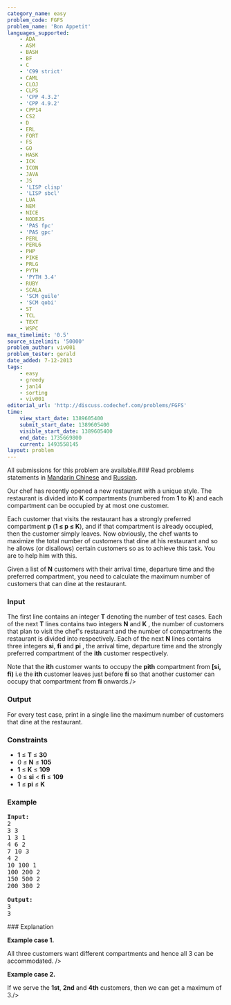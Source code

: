 ```yaml
---
category_name: easy
problem_code: FGFS
problem_name: 'Bon Appetit'
languages_supported:
    - ADA
    - ASM
    - BASH
    - BF
    - C
    - 'C99 strict'
    - CAML
    - CLOJ
    - CLPS
    - 'CPP 4.3.2'
    - 'CPP 4.9.2'
    - CPP14
    - CS2
    - D
    - ERL
    - FORT
    - FS
    - GO
    - HASK
    - ICK
    - ICON
    - JAVA
    - JS
    - 'LISP clisp'
    - 'LISP sbcl'
    - LUA
    - NEM
    - NICE
    - NODEJS
    - 'PAS fpc'
    - 'PAS gpc'
    - PERL
    - PERL6
    - PHP
    - PIKE
    - PRLG
    - PYTH
    - 'PYTH 3.4'
    - RUBY
    - SCALA
    - 'SCM guile'
    - 'SCM qobi'
    - ST
    - TCL
    - TEXT
    - WSPC
max_timelimit: '0.5'
source_sizelimit: '50000'
problem_author: viv001
problem_tester: gerald
date_added: 7-12-2013
tags:
    - easy
    - greedy
    - jan14
    - sorting
    - viv001
editorial_url: 'http://discuss.codechef.com/problems/FGFS'
time:
    view_start_date: 1389605400
    submit_start_date: 1389605400
    visible_start_date: 1389605400
    end_date: 1735669800
    current: 1493558145
layout: problem
---
```

All submissions for this problem are available.###  Read problems statements in [Mandarin Chinese](http://www.codechef.com/download/translated/JAN14/mandarin/FGFS.pdf) and [Russian](http://www.codechef.com/download/translated/JAN14/russian/FGFS1.pdf).

 Our chef has recently opened a new restaurant with a unique style. The restaurant is divided into **K** compartments (numbered from **1** to **K**) and each compartment can be occupied by at most one customer.

 Each customer that visits the restaurant has a strongly preferred compartment **p** (**1 ≤ p ≤ K**), and if that compartment is already occupied, then the customer simply leaves. Now obviously, the chef wants to maximize the total number of customers that dine at his restaurant and so he allows (or disallows) certain customers so as to achieve this task. You are to help him with this.

 Given a list of **N** customers with their arrival time, departure time and the preferred compartment, you need to calculate the maximum number of customers that can dine at the restaurant.

### Input

 The first line contains an integer **T** denoting the number of test cases. Each of the next **T** lines contains two integers **N** and  **K** , the number of customers that plan to visit the chef's restaurant and the number of compartments the restaurant is divided into respectively. Each of the next **N** lines contains three integers **si**, **fi** and **pi** , the arrival time, departure time and the strongly preferred compartment of the **ith** customer respectively. 

Note that the **ith** customer wants to occupy the **pith** compartment from **\[si, fi)**  i.e the **ith** customer leaves just before  **fi**  so that another customer can occupy that compartment from  **fi**  onwards./>

### Output

 For every test case, print in a single line the maximum number of customers that dine at the restaurant.

### Constraints

- **1** ≤ **T** ≤  **30**
- 0  ≤ **N** ≤  **105**
- **1**  ≤  **K** ≤  **109**
- 0  ≤ **si** < **fi** ≤  **109**
- **1**  ≤  **pi**  ≤  **K**

### Example

<pre><b>Input:</b>
2
3 3
1 3 1
4 6 2
7 10 3
4 2
10 100 1
100 200 2
150 500 2
200 300 2

<b>Output:</b>
3
3
</pre>### Explanation

**Example case 1.**

All three customers want different compartments and hence all 3 can be accommodated. />

**Example case 2.**

If we serve the **1st**, **2nd** and **4th** customers, then we can get a maximum of 3./>
